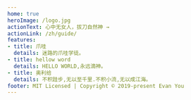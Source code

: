 ```yaml
---
home: true
heroImage: /logo.jpg
actionText: 心中无女人，拔刀自然神 →
actionLink: /zh/guide/
features:
- title: 爪哇
  details: 迷路的爪哇学徒。
- title: hellow word
  details: HELLO WORLD,永远滴神。
- title: 奥利给
  details: 不积跬步,无以至千里.不积小流,无以成江海。
footer: MIT Licensed | Copyright © 2019-present Evan You
---
```

